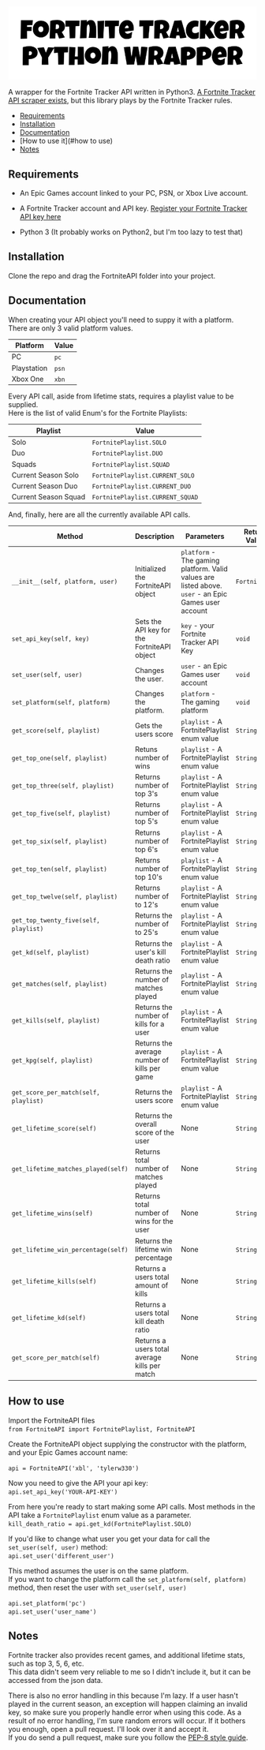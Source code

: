 ![Header](images/README_Header.png)  

A wrapper for the Fortnite Tracker API written in Python3. 
[A Fortnite Tracker API scraper exists](https://github.com/mgp25/Fortnite-API), 
but this library plays by the Fortnite Tracker rules. 

- [Requirements](#requirements)  
- [Installation](#installation)  
- [Documentation](#documentation)  
- [How to use it](#how to use)  
- [Notes](#notes)

## Requirements  
- An Epic Games account linked to your PC, PSN, or Xbox Live account.  
- A Fortnite Tracker account and API key. [Register your Fortnite Tracker API key here](https://fortnitetracker.com/site-api)  
  
- Python 3 (It probably works on Python2, but I'm too lazy to test that)
  
  
## Installation  
Clone the repo and drag the FortniteAPI folder into your project.  
  
## Documentation  
When creating your API object you'll need to suppy it with a platform.  
There are only 3 valid platform values.      
  
| Platform  | Value |
| --------- | ----- |
| PC        | `pc`   |
| Playstation | `psn`|
| Xbox One    | `xbn`|  
  
Every API call, aside from lifetime stats, requires a playlist value to be supplied.  
Here is the list of valid Enum's for the Fortnite Playlists:  
  
| Playlist  | Value |
| --------- | ----- |
| Solo                 | `FortnitePlaylist.SOLO`          |
| Duo                  | `FortnitePlaylist.DUO`           |
| Squads               | `FortnitePlaylist.SQUAD`         |  
| Current Season Solo  | `FortnitePlaylist.CURRENT_SOLO`  |
| Current Season Duo   | `FortnitePlaylist.CURRENT_DUO`   |
| Current Season Squad | `FortnitePlaylist.CURRENT_SQUAD` |
  
And, finally, here are all the currently available API calls.  
  
| Method         | Description   | Parameters | Return Value |
| -------------- | ------------- | ---------- | ------------ |
| `__init__(self, platform, user)`       | Initialized the FortniteAPI object            | `platform` - The gaming platform. Valid values are listed above. `user` - an Epic Games user account | `FortniteAPI`          |
| `set_api_key(self, key)`               | Sets the API key for the FortniteAPI object   | `key` - your Fortnite Tracker API Key                                                                | `void`                 |
| `set_user(self, user)`                 | Changes the user.                             | `user` - an Epic Games user account                                                                  | `void`                 |
| `set_platform(self, platform)`         | Changes the platform.                         | `platform` - The gaming platform                                                                     | `void`                 |
| `get_score(self, playlist)`            | Gets the users score                          | `playlist` - A FortnitePlaylist enum value                                                           | `String`               | 
| `get_top_one(self, playlist)`          | Retuns number of wins                         | `playlist` - A FortnitePlaylist enum value                                                           | `String`               | 
| `get_top_three(self, playlist)`        | Returns number of top 3's                     | `playlist` - A FortnitePlaylist enum value                                                           | `String`               | 
|  `get_top_five(self, playlist)`        | Returns number of top 5's                     | `playlist` - A FortnitePlaylist enum value                                                           | `String`               | 
|  `get_top_six(self, playlist)`         | Returns number of top 6's                     | `playlist` - A FortnitePlaylist enum value                                                           | `String`               | 
|  `get_top_ten(self, playlist)`         | Returns number of top 10's                    | `playlist` - A FortnitePlaylist enum value                                                           | `String`               | 
|  `get_top_twelve(self, playlist)`      | Returns number of to 12's                     | `playlist` - A FortnitePlaylist enum value                                                           | `String`               | 
|  `get_top_twenty_five(self, playlist)` | Returns the number of to 25's                 | `playlist` - A FortnitePlaylist enum value                                                           | `String`               | 
|  `get_kd(self, playlist)`              | Returns the user's kill death ratio           | `playlist` - A FortnitePlaylist enum value                                                           | `String`               | 
|  `get_matches(self, playlist)`         | Returns the number of matches played          | `playlist` - A FortnitePlaylist enum value                                                           | `String`               | 
|  `get_kills(self, playlist)`           | Returns the number of kills for a user        | `playlist` - A FortnitePlaylist enum value                                                           | `String`               | 
|  `get_kpg(self, playlist)`             | Returns the average number of kills per game  | `playlist` - A FortnitePlaylist enum value                                                           | `String`               | 
| `get_score_per_match(self, playlist)`  | Returns the users score                       | `playlist` - A FortnitePlaylist enum value                                                           | `String`               | 
| `get_lifetime_score(self)`             | Returns the overall score of the user         | None                                                                                                 | `String`               | 
| `get_lifetime_matches_played(self)`    | Returns total number of matches played        | None                                                                                                 | `String`               | 
| `get_lifetime_wins(self)`              | Returns total number of wins for the user     | None                                                                                                 | `String`               | 
| `get_lifetime_win_percentage(self)`    | Returns the lifetime win percentage           | None                                                                                                 | `String`               | 
| `get_lifetime_kills(self)`             | Returns a users total amount of kills         | None                                                                                                 | `String`               | 
| `get_lifetime_kd(self)`                | Returns a users total kill death ratio        | None                                                                                                 | `String`               | 
| `get_score_per_match(self)`            | Returns a users total average kills per match | None                                                                                                 | `String`               | 


## How to use  
Import the FortniteAPI files  
`from FortniteAPI import FortnitePlaylist, FortniteAPI`  
  
Create the FortniteAPI object supplying the constructor with the platform, and your Epic Games account name:  

`api = FortniteAPI('xbl', 'tylerw330')`  
    
Now you need to give the API your api key:    
`api.set_api_key('YOUR-API-KEY')`  
  
From here you're ready to start making some API calls. Most methods in the API take a `FortnitePlaylist` enum value as a parameter.  
`kill_death_ratio = api.get_kd(FortnitePlaylist.SOLO)`  
  
If you'd like to change what user you get your data for call the `set_user(self, user)` method:  
`api.set_user('different_user')`  
  
This method assumes the user is on the same platform.  
If you want to change the platform call the `set_platform(self, platform)` method, then reset the user with `set_user(self, user)`  
  
`api.set_platform('pc')`  
`api.set_user('user_name')`  

  
## Notes  
Fortnite tracker also provides recent games, and additional lifetime stats, such as top 3, 5, 6, etc.  
This data didn't seem very reliable to me so I didn't include it, but it can be accessed from the json data.   
  
There is also no error handling in this because I'm lazy. If a user hasn't played in the current season, an exception will happen 
claiming an invalid key, so make sure you properly handle error when using this code. As a result of no error handling, 
I'm sure random errors will occur. If it bothers you enough, open a pull request. I'll look over it and accept it.  
If you do send a pull request, make sure you follow the [PEP-8 style guide](https://www.python.org/dev/peps/pep-0008/).